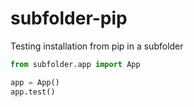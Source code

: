 # subfolder-pip
Testing installation from pip in a subfolder

```python
from subfolder.app import App

app = App()
app.test()
```
